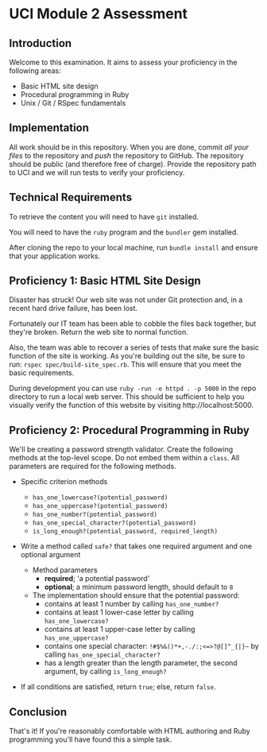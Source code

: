 # UCI Module 2 Assessment

## Introduction

Welcome to this examination. It aims to assess your proficiency in the
following areas:

* Basic HTML site design
* Procedural programming in Ruby
* Unix / Git / RSpec fundamentals

## Implementation

All work should be in this repository. When you are done, commit _all your
files_ to the repository and _push_ the repository to GitHub. The repository
should be public (and therefore free of charge). Provide the repository path to
UCI and we will run tests to verify your proficiency.

## Technical Requirements

To retrieve the content you will need to have `git` installed.

You will need to have the `ruby` program and the `bundler` gem installed.

After cloning the repo to your local machine, run `bundle install` and ensure
that your application works.

## Proficiency 1: Basic HTML Site Design

Disaster has struck! Our web site was not under Git protection and, in a
recent hard drive failure, has been lost.

Fortunately our IT team has been able to cobble the files back together, but
they're broken. Return the web site to normal function.

Also, the team was able to recover a series of tests that make sure the basic
function of the site is working. As you're building out the site, be sure to
run: `rspec spec/build-site_spec.rb`. This will ensure that you meet the basic
requirements.

During development you can use `ruby -run -e httpd . -p 5000` in the repo
directory to run a local web server.  This should be sufficient to help you
visually verify the function of this website by visiting http://localhost:5000.

## Proficiency 2: Procedural Programming in Ruby

We'll be creating a password strength validator. Create the following methods
at the top-level scope. Do not embed them within a `class`. All parameters are
required for the following methods.

* Specific criterion methods
  *  `has_one_lowercase?(potential_password)`
  *  `has_one_uppercase?(potential_password)`
  *  `has_one_number?(potential_password)`
  *  `has_one_special_character?(potential_password)`
  *  `is_long_enough?(potential_password, required_length)`
* Write a method called `safe?` that takes one required argument and one optional argument
  * Method parameters
    * **required**; 'a potential password'
    * **optional**; a minimum password length, should default to `8`
  * The implementation should ensure that the potential password:
    * contains at least 1 number by calling `has_one_number?`
    * contains at least 1 lower-case letter by calling `has_one_lowercase?`
    * contains at least 1 upper-case letter by calling `has_one_uppercase?`
    * contains one special character: `!#$%&()*+,-./:;<=>?@[]^_{|}~` by calling `has_one_special_character?`
    * has a length greater than the length parameter, the second argument, by calling `is_long_enough?`

* If all conditions are satisfied, return `true`; else, return `false`.

## Conclusion

That's it! If you're reasonably comfortable with HTML authoring and Ruby
programming you'll have found this a simple task.
